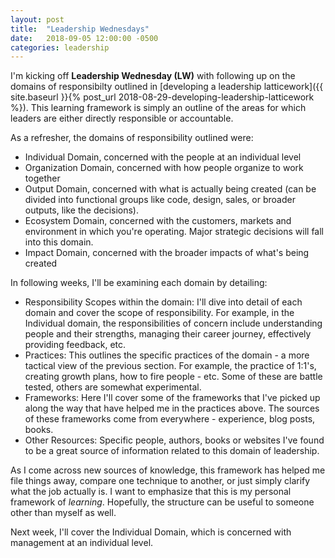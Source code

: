 ```yaml
---
layout: post
title:  "Leadership Wednesdays"
date:   2018-09-05 12:00:00 -0500
categories: leadership
---
```


I'm kicking off **Leadership Wednesday (LW)** with following up on the domains of responsibilty outlined in [developing a leadership latticework]({{ site.baseurl }}{% post_url 2018-08-29-developing-leadership-latticework %}). This learning framework is simply an outline of the areas for which leaders are either directly responsible or accountable.

As a refresher, the domains of responsibility outlined were:

* Individual Domain, concerned with the people at an individual level 
* Organization Domain, concerned with how people organize to work together
* Output Domain, concerned with what is actually being created (can be divided into functional groups like code, design, sales, or broader outputs, like the decisions). 
* Ecosystem Domain, concerned with the customers, markets and environment in which you're operating. Major strategic decisions will fall into this domain. 
* Impact Domain, concerned with the broader impacts of what's being created

In following weeks, I'll be examining each domain by detailing:

* Responsibility Scopes within the domain: I'll dive into detail of each domain and cover the scope of responsibility. For example, in the Individual domain, the responsibilities of concern include understanding people and their strengths, managing their career journey, effectively providing feedback, etc.
* Practices: This outlines the specific practices of the domain - a more tactical view of the previous section. For example, the practice of 1:1's, creating growth plans, how to fire people - etc. Some of these are battle tested, others are somewhat experimental. 
* Frameworks: Here I'll cover some of the frameworks that I've picked up along the way that have helped me in the practices above. The sources of these frameworks come from everywhere - experience, blog posts, books. 
* Other Resources: Specific people, authors, books or websites I've found to be a great source of information related to this domain of leadership.

As I come across new sources of knowledge, this framework has helped me file things away, compare one technique to another, or just simply clarify what the job actually is. I want to emphasize that this is my personal framework of _learning_. Hopefully, the structure can be useful to someone other than myself as well.

Next week, I'll cover the Individual Domain, which is concerned with management at an individual level.